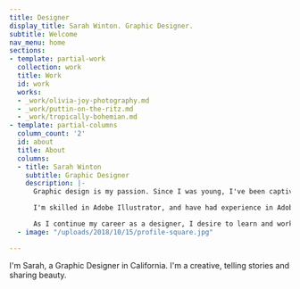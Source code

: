 ```yaml
---
title: Designer
display_title: Sarah Winton. Graphic Designer.
subtitle: Welcome
nav_menu: home
sections:
- template: partial-work
  collection: work
  title: Work
  id: work
  works:
  - _work/olivia-joy-photography.md
  - _work/puttin-on-the-ritz.md
  - _work/tropically-bohemian.md
- template: partial-columns
  column_count: '2'
  id: about
  title: About
  columns:
  - title: Sarah Winton
    subtitle: Graphic Designer
    description: |-
      Graphic design is my passion. Since I was young, I've been captivated by creativity and the arts. Realizing my love for design, I participated in two mentorships. Since then, I have worked as a freelance designer. I've had the opportunity to work with clients such as non-profits, brick and mortar shops, and food trucks.

      I'm skilled in Adobe Illustrator, and have had experience in Adobe Photoshop and InDesign. My love for people has lead me to collaboration with others - from gathering inspiration, to designing concepts, to creating cohesive products.

      As I continue my career as a designer, I desire to learn and work with others.
  - image: "/uploads/2018/10/15/profile-square.jpg"

---
```

I'm Sarah, a Graphic Designer in California. I'm a creative, telling stories and sharing beauty.
